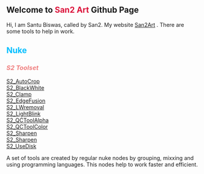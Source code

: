 ## Welcome to <font color=crimson>San2 Art</font> Github Page

Hi, I am Santu Biswas, called by San2. My website [San2Art](https://www.san2.co.in/) . There are some tools to help in work.



## <font color=00BFFF>Nuke</font>

### **_<font color=F08080>S2 Toolset</font>_**



[S2_AutoCrop](https://github.com/San2biswas/San2Art/blob/main/S2_AutoCrop_1.nk)<br>
[S2_BlackWhite](https://github.com/San2biswas/San2Art/blob/main/S2_BlackWhite_1.nk)<br>
[S2_Clamp](https://github.com/San2biswas/San2Art/blob/main/S2_Clamp_1.nk)<br>
[S2_EdgeFusion](https://github.com/San2biswas/San2Art/blob/main/S2_EdgeFusion_1.nk)<br>
[S2_LWremoval](https://github.com/San2biswas/San2Art/blob/main/S2_LWremoval_1.nk)<br>
[S2_LightBlink](https://github.com/San2biswas/San2Art/blob/main/S2_LightBlink_1.nk)<br>
[S2_QCToolAlpha](https://github.com/San2biswas/San2Art/blob/main/S2_QCToolAlpha_1.nk)<br>
[S2_QCToolColor](https://github.com/San2biswas/San2Art/blob/main/S2_QCToolColor_1.nk)<br>
[S2_Sharpen](https://github.com/San2biswas/San2Art/blob/main/S2_Sharpen_1.nk)<br>
[S2_Sharpen](https://github.com/San2biswas/San2Art/blob/main/S2_RoundPixel_1.nk)<br>
[S2_UseDisk](https://github.com/San2biswas/San2Art/blob/main/S2_UseDisk_1.nk)<br>



A set of tools are created by regular nuke nodes by grouping, mixxing and using programming languages. This nodes help to work faster and efficient.


